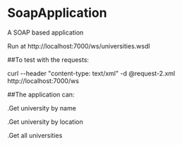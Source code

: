 # SoapApplication
A SOAP based application

Run at http://localhost:7000/ws/universities.wsdl

##To test with the requests:

curl --header "content-type: text/xml" -d @request-2.xml http://localhost:7000/ws

##The application can:

.Get university by name

.Get university by location

.Get all universities